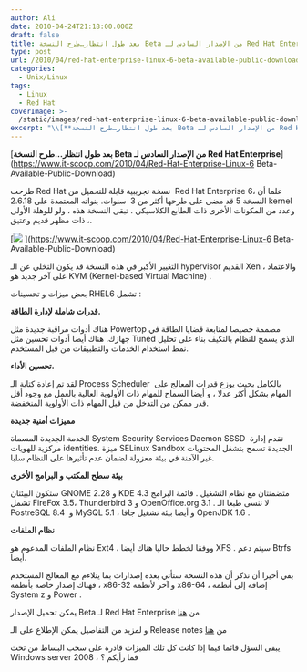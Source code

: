 ```yaml
---
author: Ali
date: 2010-04-24T21:18:00.000Z
draft: false
title: بعد طول انتظار…طرح النسخة Beta من الإصدار السادس لـ Red Hat Enterprise
type: post
url: /2010/04/red-hat-enterprise-linux-6-beta-available-public-download/
categories:
  - Unix/Linux
tags:
  - Linux
  - Red Hat
coverImage: >-
  /static/images/red-hat-enterprise-linux-6-beta-available-public-download/red_hat_logo_big.jpg
excerpt: "\\[**بعد طول انتظار…طرح النسخة Beta من الإصدار السادس لـ Red Hat Enterprise**]\\(https://www.it-scoop.com/2010/04/Red-Hat-Enterprise-Linux-6 Beta-Available-Public-Download)\n\nطرحت Red Hat نسخة تجريبية قابلة للتحميل من \_Red Hat Enterprise 6، علما أن النسخة 5 قد مضى على طرحها أكثر من 3\_ سنوات. بنواته المعتمدة على 2.6.18"
---
```

\[**بعد طول انتظار…طرح النسخة Beta من الإصدار السادس لـ Red Hat Enterprise**]\(https://www.it-scoop.com/2010/04/Red-Hat-Enterprise-Linux-6 Beta-Available-Public-Download)

طرحت Red Hat نسخة تجريبية قابلة للتحميل من  Red Hat Enterprise 6، علما أن النسخة 5 قد مضى على طرحها أكثر من 3  سنوات. بنواته المعتمدة على 2.6.18 kernel وعدد من المكونات الأخرى ذات الطابع الكلاسيكي . تبقى النسخة هذه ، ولو للوهلة الأولى ، ذات مظهر قديم وعتيق.

\[![](/static/images/red-hat-enterprise-linux-6-beta-available-public-download/red_hat_logo_big.jpg) ]\(https://www.it-scoop.com/2010/04/Red-Hat-Enterprise-Linux-6 Beta-Available-Public-Download)

التغيير الأكبر في هذه النسخة قد يكون التخلي عن الـ hypervisor القديم Xen ، والاعتماد على آخر جديد هو KVM (Kernel-based Virtual Machine) .

بعض ميزات و تحسينات RHEL6 تشمل :

**قدرات شاملة لإدارة الطاقة.**

هناك أدوات مراقبة جديدة مثل Powertop مصممة خصيصا لمتابعة قضايا الطاقة في جهازك. هناك أيضا أدوات تحسين مثل Tuned الذي يسمح للنظام بالتكيف بناء على تحليل نمط استخدام الخدمات والتطبيقات من قبل المستخدم.

**تحسين الأداء.**

لقد تم إعادة كتابة الـ Process Scheduler  بالكامل بحيث يوزع قدرات المعالج على المهام بشكل أكثر عدلا ، و أيضا السماح للمهام ذات الأولوية العالية بالعمل مع وجود أقل قدر ممكن من التدخل من قبل المهام ذات الأولوية المنخفضة.

**مميزات أمنية جديدة**

الخدمة الجديدة المسماة System Security Services Daemon SSSD  تقدم إدارة مركزية للهويات identities. ميزة SELinux Sandbox الجديدة تسمح بتشغل المحتويات غير الآمنة في بيئة معزولة لضمان عدم تأثيرها على النظام سلبا.

**بيئة سطح المكتب و البرامج الأخرى**

ستكون البيئتان GNOME 2.28 و KDE 4.3 متضمنتان مع نظام التشغيل . قائمة البرامج تشمل FireFox 3.5، Thunderbird 3 و OpenOffice.org 3.1 . لا ننسى طبعا الـ PostreSQL 8.4  و MySQL 5.1 ، و أيضا بيئة تشغيل جافا OpenJDK 1.6 .

**نظام الملفات**

نظام الملفات المدعوم هو Ext4 ، ووفقا لخطط حاليا هناك أيضا XFS . سيتم دعم Btrfs أيضا.

بقي أخيرا أن نذكر أن هذه النسخة ستأتي بعدة إصدارات بما يتلاءم مع المعالج المستخدم ، فهناك إصدار خاصة بأنظمة x86-32 و آخر لأنظمة x86-64 ، إضافة إلى أنظمة System z و Power .

يمكن تحميل الإصدار Beta لـ Red Hat Enterprise من [هنا](http://www.redhat.com/rhel/beta/)

و لمزيد من التفاصيل يمكن الإطلاع على الـ Release notes من [هنا](http://www.redhat.com/docs/en-US/Red_Hat_Enterprise_Linux/6-Beta/html/Beta_Release_Notes/)

يبقى السؤل قائما فيما إذا كانت كل تلك الميزات قادرة على سحب البساط من تحت Windows server 2008 ، فما رأيكم ؟
